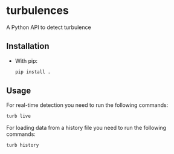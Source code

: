 # turbulences

A Python API to detect turbulence

## Installation

- With pip:

  ```sh
  pip install .
  ```

## Usage

For real-time detection you need to run the following commands:

```sh
turb live
```

For loading data from a history file you need to run the following commands:

```sh
turb history
```
